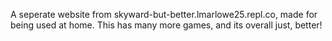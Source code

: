 A seperate website from skyward-but-better.lmarlowe25.repl.co, made for being used at home. This has many more games, and its overall just, better!
